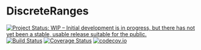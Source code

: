 # DiscreteRanges

[![Project Status: WIP – Initial development is in progress, but there has not yet been a stable, usable release suitable for the public.](http://www.repostatus.org/badges/latest/wip.svg)](http://www.repostatus.org/#wip)
[![Build Status](https://travis-ci.org/tpapp/DiscreteRanges.jl.svg?branch=master)](https://travis-ci.org/tpapp/DiscreteRanges.jl)
[![Coverage Status](https://coveralls.io/repos/tpapp/DiscreteRanges.jl/badge.svg?branch=master&service=github)](https://coveralls.io/github/tpapp/DiscreteRanges.jl?branch=master)
[![codecov.io](http://codecov.io/github/tpapp/DiscreteRanges.jl/coverage.svg?branch=master)](http://codecov.io/github/tpapp/DiscreteRanges.jl?branch=master)
